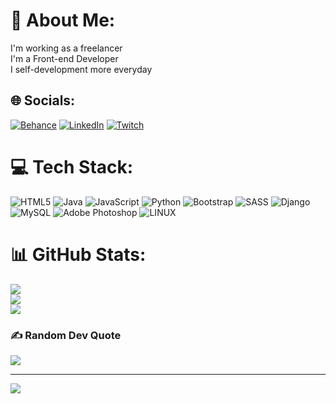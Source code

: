 # 💫 About Me:
I'm working as a freelancer<br>I'm a Front-end Developer<br>I self-development more everyday<br>


## 🌐 Socials:
[![Behance](https://img.shields.io/badge/Behance-1769ff?logo=behance&logoColor=white)](https://behance.net/azizbaskan1) [![LinkedIn](https://img.shields.io/badge/LinkedIn-%230077B5.svg?logo=linkedin&logoColor=white)](https://linkedin.com/in/azizcan-özkan-özkaya-93aa061b1) [![Twitch](https://img.shields.io/badge/Twitch-%239146FF.svg?logo=Twitch&logoColor=white)](https://twitch.tv/asiztv) 

# 💻 Tech Stack:
![HTML5](https://img.shields.io/badge/html5-%23E34F26.svg?style=for-the-badge&logo=html5&logoColor=white) ![Java](https://img.shields.io/badge/java-%23ED8B00.svg?style=for-the-badge&logo=java&logoColor=white) ![JavaScript](https://img.shields.io/badge/javascript-%23323330.svg?style=for-the-badge&logo=javascript&logoColor=%23F7DF1E) ![Python](https://img.shields.io/badge/python-3670A0?style=for-the-badge&logo=python&logoColor=ffdd54) ![Bootstrap](https://img.shields.io/badge/bootstrap-%23563D7C.svg?style=for-the-badge&logo=bootstrap&logoColor=white) ![SASS](https://img.shields.io/badge/SASS-hotpink.svg?style=for-the-badge&logo=SASS&logoColor=white) ![Django](https://img.shields.io/badge/django-%23092E20.svg?style=for-the-badge&logo=django&logoColor=white) ![MySQL](https://img.shields.io/badge/mysql-%2300f.svg?style=for-the-badge&logo=mysql&logoColor=white) ![Adobe Photoshop](https://img.shields.io/badge/adobephotoshop-%2331A8FF.svg?style=for-the-badge&logo=adobephotoshop&logoColor=white) ![LINUX](https://img.shields.io/badge/Linux-FCC624?style=for-the-badge&logo=linux&logoColor=black)
# 📊 GitHub Stats:
![](https://github-readme-stats.vercel.app/api?username=aziz241&theme=dark&hide_border=false&include_all_commits=false&count_private=false)<br/>
![](https://github-readme-streak-stats.herokuapp.com/?user=aziz241&theme=dark&hide_border=false)<br/>
![](https://github-readme-stats.vercel.app/api/top-langs/?username=aziz241&theme=dark&hide_border=false&include_all_commits=false&count_private=false&layout=compact)

### ✍️ Random Dev Quote
![](https://quotes-github-readme.vercel.app/api?type=horizontal&theme=radical)

---
[![](https://visitcount.itsvg.in/api?id=aziz241&icon=0&color=4)](https://visitcount.itsvg.in)

<!-- Proudly created with GPRM ( https://gprm.itsvg.in ) -->
